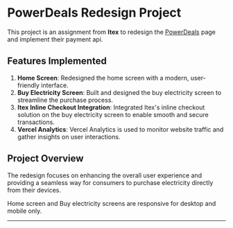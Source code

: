 # PowerDeals Redesign Project

This project is an assignment from **Itex** to redesign the [PowerDeals](https://powerdeals.ng) page and implement their payment api.

## Features Implemented

1. **Home Screen**: Redesigned the home screen with a modern, user-friendly interface.
2. **Buy Electricity Screen**: Built and designed the buy electricity screen to streamline the purchase process.
3. **Itex Inline Checkout Integration**: Integrated Itex's inline checkout solution on the buy electricity screen to enable smooth and secure transactions.
4. **Vercel Analytics**: Vercel Analytics is used to monitor website traffic and gather insights on user interactions.

## Project Overview

The redesign focuses on enhancing the overall user experience and providing a seamless way for consumers to purchase electricity directly from their devices.

Home screen and Buy electricity screens are responsive for desktop and mobile only.

---
